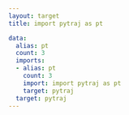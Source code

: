 ```yaml
---
layout: target
title: import pytraj as pt

data:
  alias: pt
  count: 3
  imports:
  - alias: pt
    count: 3
    import: import pytraj as pt
    target: pytraj
  target: pytraj
---
```

